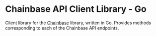 # Chainbase API Client Library - Go

Client library for the [Chainbase](https://docs.chainbase.online/r/welcome-to-chainbase/readme) library, written in Go. Provides methods corresponding to each of the Chainbase API endpoints.



